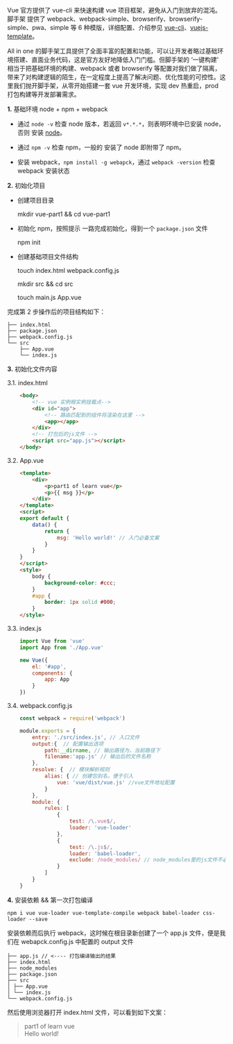 Vue 官方提供了 vue-cli 来快速构建 vue 项目框架，避免从入门到放弃的混沌。脚手架 提供了 webpack、webpack-simple、browserify、browserify-simple、pwa、simple 等 6 种模版，详细配置、介绍参见 [vue-cli](https://github.com/vuejs/vue-cli)、[vuejs-template](http://vuejs-templates.github.io/webpack/)。


All in one 的脚手架工具提供了全面丰富的配置和功能，可以让开发者略过基础环境搭建、直面业务代码，这是官方友好地降低入门门槛。但脚手架的 ‘一键构建’ 相当于把基础环境的构建、webpack 或者 browserify 等配置对我们做了隔离，带来了对构建逻辑的陌生，在一定程度上提高了解决问题、优化性能的可控性。这里我们抛开脚手架，从零开始搭建一套 vue 开发环境，实现 dev 热重启，prod 打包构建等开发部署需求。

**1.** 基础环境 node + npm + webpack

* 通过 `node -v` 检查 node 版本，若返回 `v*.*.*`，则表明环境中已安装 node，否则 安装 <a href="http://nodejs.cn/download/">node</a>。

* 通过 `npm -v` 检查 npm，一般的 安装了 node 即附带了 npm。

* 安装 webpack，`npm install -g webapck`，通过 `webpack -version` 检查 webpack 安装状态


**2.** 初始化项目

* 创建项目目录

    mkdir vue-part1 && cd vue-part1

* 初始化 npm，按照提示 一路完成初始化，得到一个 `package.json` 文件

    npm init

* 创建基础项目文件结构

    touch index.html webpack.config.js

    mkdir src && cd src

    touch main.js App.vue



完成第 2 步操作后的项目结构如下：


    ├── index.html
    ├── package.json
    ├── webpack.config.js
    └── src
        ├── App.vue
        └── index.js


**3.** 初始化文件内容

3.1. index.html

```html
    <body>
        <!-- vue 实例根实例挂载点-->
        <div id="app">
            <!-- 路由匹配到的组件将渲染在这里 -->
            <app></app>
        </div>
        <!-- 打包后的js文件 -->
        <script src="app.js"></script>
    </body>
```

3.2. App.vue

```html
    <template>
        <div>
            <p>part1 of learn vue</p>
            <p>{{ msg }}</p>
        </div>
    </template>
    <script>
    export default {
        data() {
            return {
                msg: 'Hello world!' // 入门必备文案
            }
        }
    }
    </script>
    <style>
        body {
            background-color: #ccc;
        }
        #app {
            border: 1px solid #000;
        }
    </style>
```

3.3. index.js

```javascript
    import Vue from 'vue'
    import App from './App.vue'

    new Vue({
        el: '#app',
        components: {
            app: App
        }
    })
```

3.4. webpack.config.js

```javascript
    const webpack = require('webpack')

    module.exports = {
        entry: './src/index.js', // 入口文件
        output:{  // 配置输出选项
            path:__dirname, // 输出路径为，当前路径下
            filename:'app.js' // 输出后的文件名称
        },
        resolve: {  // 模块解析规则
            alias: { // 创建包别名，便于引入
                vue: 'vue/dist/vue.js' //vue文件地址配置
            }
        },
        module: {
            rules: [
                {
                    test: /\.vue$/,
                    loader: 'vue-loader'
                },
                {
                    test: /\.js$/, 
                    loader: 'babel-loader', 
                    exclude: /node_modules/ // node_modules里的js文件不必额外解析
                }
            ]
        }
    }
```

**4.** 安装依赖 && 第一次打包编译

    npm i vue vue-loader vue-template-compile webpack babel-loader css-loader --save


安装依赖而后执行 webpack，这时候在根目录新创建了一个 app.js 文件，便是我们在 webapck.config.js 中配置的 output 文件

    ├── app.js // <---- 打包编译输出的结果
    ├── index.html
    ├── node_modules
    ├── package.json
    ├── src
    │ ├── App.vue
    │ └── index.js
    └── webpack.config.js


然后使用浏览器打开 index.html 文件，可以看到如下文案：

> part1 of learn vue  
> Hello world!


